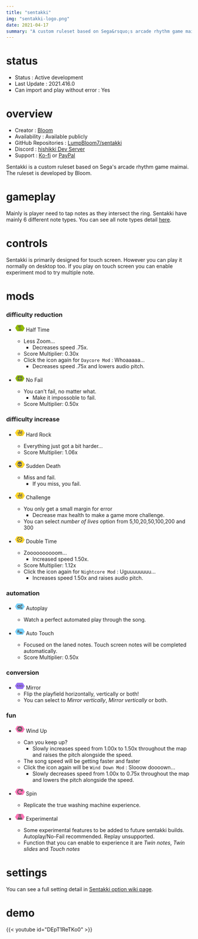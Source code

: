 ```yaml
---
title: "sentakki"
img: "sentakki-logo.png"
date: 2021-04-17
summary: "A custom ruleset based on Sega&rsquo;s arcade rhythm game maimai"
---
```


# status

- Status : Active development
- Last Update : 2021.416.0
- Can import and play without error : Yes

# overview

- Creator : [Bloom](https://github.com/LumpBloom7)
- Availability : Available publicly
- GitHub Repositories : [LumpBloom7/sentakki](https://github.com/LumpBloom7/sentakki)
- Discord : [hishikki Dev Server](https://discord.gg/CQPNADu)
- Support : [Ko-fi](https://ko-fi.com/bloom) or [PayPal](https://www.paypal.com/paypalme/DerrickTimmermans)

Sentakki is a custom ruleset based on Sega's arcade rhythm game maimai. The ruleset is developed by Bloom.

# gameplay

Mainly is player need to tap notes as they intersect the ring. Sentakki have mainly 6 different note types. You can see all note types detail [here](https://github.com/LumpBloom7/sentakki/wiki/Note-types).

# controls

Sentakki is primarily designed for touch screen. However you can play it normally on desktop too. If you play on touch screen you can enable experiment mod to try multiple note.

<!-- TODO: Default key like osu -->

# mods

### difficulty reduction

- ![Half Time Icon](mod-icon/half-time-mod.png) Half Time
  - Less Zoom...
    - Decreases speed .75x.
  - Score Multiplier: 0.30x
  - Click the icon again for `Daycore Mod` : Whoaaaaa...
    - Decreases speed .75x and lowers audio pitch.

- ![No Fail Icon](mod-icon/no-fail-mod.png) No Fail
  - You can't fail, no matter what.
    - Make it impossoble to fail.
  - Score Multiplier: 0.50x

### difficulty increase

- ![Hard Rock Icon](mod-icon/hard-rock-mod.png) Hard Rock
  - Everything just got a bit harder...
  - Score Multiplier: 1.06x

- ![Sudden Death Icon](mod-icon/sudden-death-mod.png) Sudden Death
  - Miss and fail.
    - If you miss, you fail.

- ![Challenge Icon](mod-icon/hard-rock-mod.png) Challenge
  - You only get a small margin for error
    - Decrease max health to make a game more challenge.
  - You can select *number of lives* option from 5,10,20,50,100,200 and 300

- ![Double Time Icon](mod-icon/double-time-mod.png) Double Time
  - Zoooooooooom...
    - Increased speed 1.50x.
  - Score Multiplier: 1.12x
  - Click the icon again for `Nightcore Mod` : Uguuuuuuuu...
    - Increases speed 1.50x and raises audio pitch.

### automation

- ![Autoplay Icon](mod-icon/autoplay-mod.png) Autoplay
  - Watch a perfect automated play through the song.

- ![Auto Touch Icon](mod-icon/auto-touch-mod.png) Auto Touch
  - Focused on the laned notes. Touch screen notes will be completed automatically.
  - Score Multiplier: 0.50x

### conversion

- ![Mirror Icon](mod-icon/mirror-mod.png) Mirror
  - Flip the playfield horizontally, vertically or both!
  - You can select to *Mirror vertically*, *Mirror vertically* or both.

### fun

- ![Wind Up Icon](mod-icon/wind-up-mod.png) Wind Up
  - Can you keep up?
    - Slowly increases speed from 1.00x to 1.50x throughout the map and raises the pitch alongside the speed.
  - The song speed will be getting faster and faster
  - Click the icon again will be `Wind Down Mod` : Slooow doooown...
    - Slowly decreases speed from 1.00x to 0.75x throughout the map and lowers the pitch alongside the speed.

- ![Spin Icon](mod-icon/spin-mod.png) Spin
  - Replicate the true washing machine experience.

- ![Experimental Icon](mod-icon/experimental-mod.png) Experimental
  - Some experimental features to be added to future sentakki builds. Autoplay/No-Fail recommended. Replay unsupported.
  - Function that you can enable to experience it are *Twin notes*, *Twin slides* and *Touch notes*

# settings

You can see a full setting detail in [Sentakki option wiki page](https://github.com/LumpBloom7/sentakki/wiki/Options).

# demo

{{< youtube id="DEpT1ReTKo0" >}}